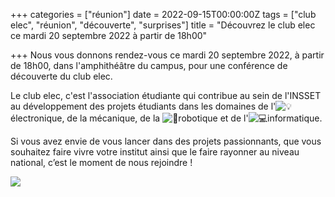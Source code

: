 +++
categories = ["réunion"]
date = 2022-09-15T00:00:00Z
tags = ["club elec", "réunion", "découverte", "surprises"]
title = "Découvrez le club elec ce mardi 20 septembre 2022 à partir de 18h00"

+++
Nous vous donnons rendez-vous ce mardi 20 septembre 2022, à partir de 18h00, dans l'amphithéâtre du campus, pour une conférence de découverte du club elec.

Le club elec, c'est l'association étudiante qui contribue au sein de l'INSSET au développement des projets étudiants dans les domaines de l'![💡](https://abs-0.twimg.com/emoji/v2/svg/1f4a1.svg)électronique, de la mécanique, de la ![🤖](https://abs-0.twimg.com/emoji/v2/svg/1f916.svg)robotique et de l'![💻](https://abs-0.twimg.com/emoji/v2/svg/1f4bb.svg)informatique.

Si vous avez envie de vous lancer dans des projets passionnants, que vous souhaitez faire vivre votre institut ainsi que le faire rayonner au niveau national, c’est le moment de nous rejoindre !

![](/uploads/affiche-presentation-2022.jpg)